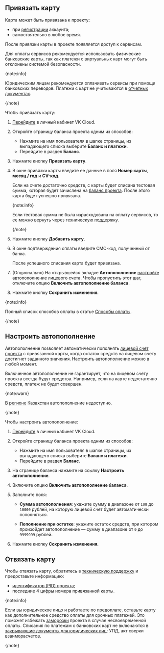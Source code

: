 ## Привязать карту

Карта может быть привязана к проекту:

- при [регистрации](/ru/intro/onboarding/account) аккаунта;
- самостоятельно в любое время.

После привязки карты в проекте появляется доступ к сервисам.

Для оплаты сервисов рекомендуется использовать физические банковские карты, так как платежи с виртуальных карт могут быть отклонены системой безопасности.

{note:info}

Юридическим лицам рекомендуется оплачивать сервисы при помощи банковских переводов. Платежи с карт не учитываются в [отчетных документах](../../concepts/report#yuridicheskie_lica).

{/note}

Чтобы привязать карту:

1. [Перейдите](https://msk.cloud.vk.com/app/) в личный кабинет VK Cloud.
2. Откройте страницу баланса проекта одним из способов:

    - Нажмите на имя пользователя в шапке страницы, из выпадающего списка выберите **Баланс и платежи**.
    - Перейдите в раздел **Баланс**.

3. Нажмите кнопку **Привязать карту**.
4. В окне привязки карты введите ее данные в поля **Номер карты**, **месяц / год** и **CV-код**.

    Если на счете достаточно средств, с карты будет списана тестовая сумма, которая будет зачислена на [баланс проекта](/ru/intro/billing/concepts/balance). После этого карта будет успешно привязана.

    {note:info}

    Если тестовая сумма не была израсходована на оплату сервисов, то ее можно вернуть через [техническую поддержку](/ru/contacts).
   
    {/note}

5. Нажмите кнопку **Добавить карту**.
6. В окне подтверждения оплаты введите СМС-код, полученный от банка.

    После успешного списания карта будет привязана.

7. (Опционально) На открывшейся вкладке **Автопополнение** [настройте](#nastroit_avtopopolnenie) автопополнение лицевого счета. Чтобы пропустить этот шаг, отключите опцию **Включить автопополнение баланса**.
8. Нажмите кнопку **Сохранить изменения**.

{note:info}

Полный список способов оплаты в статье [Способы оплаты](../../concepts/payment-methods).

{/note}

## Настроить автопополнение

Автопополнение позволяет автоматически пополнять [лицевой счет проекта](../../concepts/balance) с привязанной карты, когда остаток средств на лицевом счету достигнет заданного значения. Настроить автопополнение можно в любой момент.

Включенное автопополнение не гарантирует, что на лицевом счету проекта всегда будут средства. Например, если на карте недостаточно средств, платеж не будет совершен.

{note:warn}

В [регионе](/ru/tools-for-using-services/account/concepts/regions) Казахстан автопополнение недоступно.

{/note}

Чтобы настроить автопополнение:

1. [Перейдите](https://cloud.vk.com/app/) в личный кабинет VK Cloud.
1. Откройте страницу баланса проекта одним из способов:

    - Нажмите на имя пользователя в шапке страницы, из выпадающего списка выберите **Баланс и платежи**.
    - Перейдите в раздел **Баланс**.

1. На странице баланса нажмите на ссылку **Настроить автопополнение**.
1. Включите опцию **Включить автопополнение баланса**.
1. Заполните поля:

    - **Сумма автопополнения**: укажите сумму в диапазоне от `100` до `10000` рублей, на которую лицевой счет будет автоматически пополняться.

    - **Пополнение при остатке**: укажите остаток средств, при котором произойдет автопополнение — сумму в диапазоне от `0` до `9999999` рублей.

1. Нажмите кнопку **Сохранить изменения**.

## Отвязать карту

Чтобы отвязать карту, обратитесь в [техническую поддержку](/ru/contacts) и предоставьте информацию:

- [идентификатор (PID) проекта](/ru/tools-for-using-services/account/instructions/project-settings/manage#poluchenie_identifikatora_proekta);
- последние 4 цифры номера привязанной карты.

{note:info}

Если вы юридическое лицо и работаете по предоплате, оставьте карту как дополнительное средство оплаты для срочных платежей. Это поможет избежать [заморозки](/ru/tools-for-using-services/account/concepts/projects#avtomaticheskaya_zamorozka_proekta) проекта в случае несвоевременной оплаты. Списания по платежам с банковских карт не включаются в [закрывающие документы для юридических лиц](../../concepts/report#reporting_documents_composition): УПД, акт сверки взаиморасчетов.

{/note}
